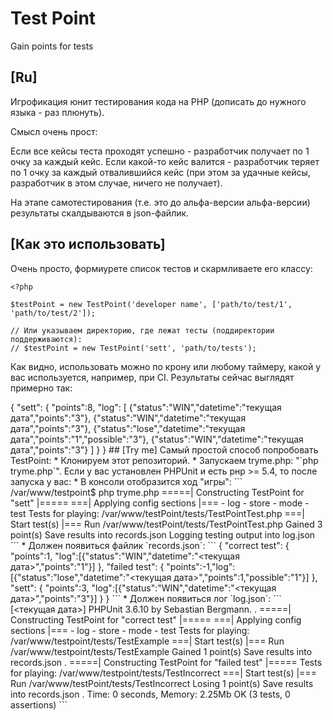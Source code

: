 Test Point
=========

Gain points for tests

## [Ru]

Игрофикация юнит тестирования кода на PHP (дописать до нужного языка - раз плюнуть).

Смысл очень прост:

Если все кейсы теста проходят успешно - разработчик получает по 1 очку за каждый кейс.
Если какой-то кейс валится - разработчик теряет по 1 очку за каждый отвалившийся кейс (при этом за удачные кейсы, разработчик в этом случае, ничего не получает).

На этапе самотестирования (т.е. это до альфа-версии альфа-версии) результаты скалдываются в json-файлик.

## [Как это использовать]

Очень просто, формиурете список тестов и скармливаете его классу:

```
<?php

$testPoint = new TestPoint('developer name', ['path/to/test/1', 'path/to/test/2']);

// Или указываем директорию, где лежат тесты (поддиректории поддерживаются):
// $testPoint = new TestPoint('sett', 'path/to/tests');
```

Как видно, использовать можно по крону или любому таймеру, какой у вас используется, например, при CI.
Результаты сейчас выглядят примерно так:

<?php

``` $testPoint = new TestPoint('sett', ['path/to/Mytest.php']);```

Result:
<pre>
  {
    "sett":
    {
      "points":8,
      "log":
      [
        {"status":"WIN","datetime":"текущая дата","points":"3"},
        {"status":"WIN","datetime":"текущая дата","points":"3"},
        {"status":"lose","datetime":"текущая дата","points":"1","possible":"3"},
        {"status":"WIN","datetime":"текущая дата","points":"3"}
      ]
    }
  }
</pre>

## [Try me]

Самый простой способ попробовать TestPoint:

* Клонируем этот репозиторий.
* Запускаем tryme.php: "`php tryme.php`".

Если у вас установлен PHPUnit и есть рнр >= 5.4, то после запуска у вас:

* В консоли отобразится ход "игры":

```
/var/www/testpoint$ php tryme.php 

  =====| Constructing TestPoint for "sett" |=====

    ===| Applying config sections |===
    
 - log
 - store
 - mode
 - test

Tests for playing: /var/www/testPoint/tests/TestPointTest.php

    ===| Start test(s) |===
  
Run /var/www/testPoint/tests/TestPointTest.php
Gained 3 point(s)
Save results into records.json

Logging testing output into log.json

```

* Должен появиться файлик `records.json`: 


```
{
    "correct test":
    {
        "points":1,
        "log":[{"status":"WIN","datetime":"<текущая дата>","points":"1"}]
    },
    "failed test":
    {
        "points":-1,"log":[{"status":"lose","datetime":"<текущая дата>","points":1,"possible":"1"}]
    },
    "sett":
    {
        "points":3,
        "log":[{"status":"WIN","datetime":"<текущая дата>","points":"3"}]
    }
}
```

* Должен появиться лог `log.json`:

```
[<текущая дата>]
PHPUnit 3.6.10 by Sebastian Bergmann.

.
=====| Constructing TestPoint for "correct test" |=====

===| Applying config sections |===

 - log
 - store
 - mode
 - test
 

Tests for playing: /var/www/testpoint/tests/TestExample

===| Start test(s) |===

Run /var/www/testpoint/tests/TestExample
Gained 1 point(s)
Save results into records.json

.
=====| Constructing TestPoint for "failed test" |=====
Tests for playing: /var/www/testpoint/tests/TestIncorrect

===| Start test(s) |===
Run /var/www/testPoint/tests/TestIncorrect
Losing 1 point(s)
Save results into records.json

.

Time: 0 seconds, Memory: 2.25Mb

OK (3 tests, 0 assertions)


```
